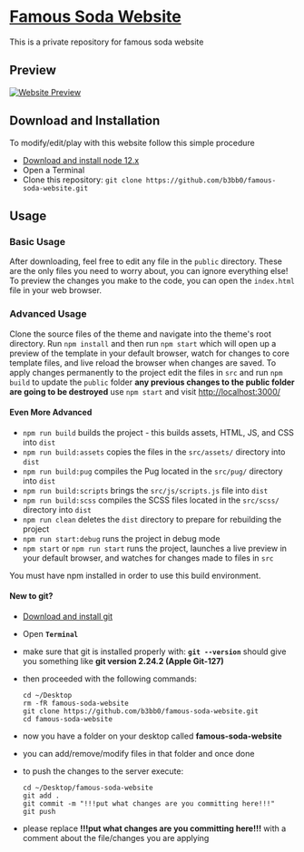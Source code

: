 # [Famous Soda Website](https://www.famoussodaco.com/)

This is a private repository for famous soda website

## Preview

[![Website Preview](https://github.com/b3bb0/famous-soda-website/raw/master/screenshot.png)](https://www.famoussodaco.com/)

## Download and Installation

To modify/edit/play with this website follow this simple procedure

- [Download and install node 12.x](https://nodejs.org/it/download/)
- Open a Terminal
- Clone this repository: `git clone https://github.com/b3bb0/famous-soda-website.git`


## Usage

### Basic Usage

After downloading, feel free to edit any file in the `public` directory. These are the only files you need to worry about, you can ignore everything else! To preview the changes you make to the code, you can open the `index.html` file in your web browser.

### Advanced Usage

Clone the source files of the theme and navigate into the theme's root directory. Run `npm install` and then run `npm start` which will open up a preview of the template in your default browser, watch for changes to core template files, and live reload the browser when changes are saved.
To apply changes permanently to the project edit the files in `src` and run `npm build` to update the `public` folder **any previous changes to the public folder are going to be destroyed**
use `npm start` and visit [http://localhost:3000/](http://localhost:3000/)

#### Even More Advanced

- `npm run build` builds the project - this builds assets, HTML, JS, and CSS into `dist`
- `npm run build:assets` copies the files in the `src/assets/` directory into `dist`
- `npm run build:pug` compiles the Pug located in the `src/pug/` directory into `dist`
- `npm run build:scripts` brings the `src/js/scripts.js` file into `dist`
- `npm run build:scss` compiles the SCSS files located in the `src/scss/` directory into `dist`
- `npm run clean` deletes the `dist` directory to prepare for rebuilding the project
- `npm run start:debug` runs the project in debug mode
- `npm start` or `npm run start` runs the project, launches a live preview in your default browser, and watches for changes made to files in `src`

You must have npm installed in order to use this build environment.


#### New to git?

- [Download and install git](https://sourceforge.net/projects/git-osx-installer/files/)
- Open **`Terminal`**
- make sure that git is installed properly with: **`git --version`**
     should give you something like **git version 2.24.2 (Apple Git-127)**
- then proceeded with the following commands:
	```
	cd ~/Desktop
	rm -fR famous-soda-website
	git clone https://github.com/b3bb0/famous-soda-website.git
	cd famous-soda-website
	```

- now you have a folder on your desktop called **famous-soda-website**

- you can add/remove/modify files in that folder and once done
- to push the changes to the server execute:
	```
	cd ~/Desktop/famous-soda-website
	git add .
	git commit -m "!!!put what changes are you committing here!!!"
	git push
	```

- please replace  **!!!put what changes are you committing here!!!**  with a comment about the file/changes you are applying